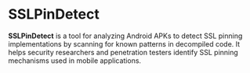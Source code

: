 # SSLPinDetect
**SSLPinDetect** is a tool for analyzing Android APKs to detect SSL pinning implementations by scanning for known patterns in decompiled code. It helps security researchers and penetration testers identify SSL pinning mechanisms used in mobile applications.
